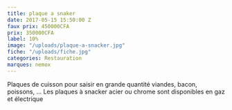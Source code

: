 ```yaml
---
title: plaque a snaker
date: 2017-05-15 15:50:00 Z
faux prix: 450000CFA
prix: 350000CFA
label: 10%
image: "/uploads/plaque-a-snacker.jpg"
fiche: "/uploads/fiche.jpg"
categories: Restauration
marques: nemox
---
```


Plaques de cuisson pour saisir en grande quantité viandes, bacon, poissons, ... Les plaques à snacker acier ou chrome sont disponibles en gaz et électrique